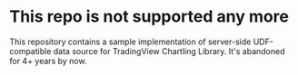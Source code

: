 # This repo is not supported any more

This repository contains a sample implementation of server-side UDF-compatible data source for TradingView Chartling Library.
It's abandoned for 4+ years by now.
